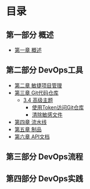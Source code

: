 # 目录

## 第一部分 概述

- [第一章 概述]()

## 第二部分 DevOps工具

- [第二章 敏捷项目管理]()
- [第三章 Git代码仓库]()
  - [3.4 高级主题]()
    - [使用Token访问Git仓库](3_git/4_advanced/access_git_repo_with_token.md)
    - [清除敏感文件](3_git/4_advanced/clean_private_secrets.md) 
- [第四章 流水线]()
- [第五章 制品]()
- [第六章 API文档]()

## 第三部分 DevOps流程



## 第四部分 DevOps实践

